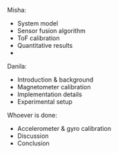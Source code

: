Misha:

- System model
- Sensor fusion algorithm
- ToF calibration
- Quantitative results
-

Danila:

- Introduction & background
- Magnetometer calibration
- Implementation details
- Experimental setup

Whoever is done:

- Accelerometer & gyro calibration
- Discussion
- Conclusion
